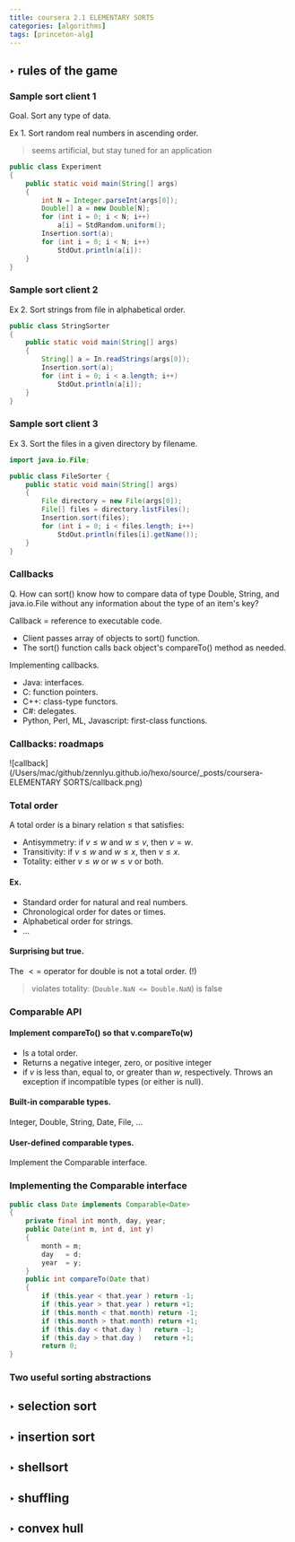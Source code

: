 ```yaml
---
title: coursera 2.1 ELEMENTARY SORTS
categories: [algorithms]
tags: [princeton-alg]
---
```


##  ‣ rules of the game

### Sample sort client 1

Goal. Sort any type of data.

Ex 1. Sort random real numbers in ascending order.

> seems artificial, but stay tuned for an application

```java
public class Experiment
{
    public static void main(String[] args)
    {
        int N = Integer.parseInt(args[0]); 
        Double[] a = new Double[N];
        for (int i = 0; i < N; i++)
            a[i] = StdRandom.uniform();
        Insertion.sort(a);
        for (int i = 0; i < N; i++)
            StdOut.println(a[i]):
    }
}
```

### Sample sort client 2

Ex 2. Sort strings from file in alphabetical order.

```java
public class StringSorter
{
    public static void main(String[] args)
    {
        String[] a = In.readStrings(args[0]); 
        Insertion.sort(a);
        for (int i = 0; i < a.length; i++)
            StdOut.println(a[i]);
    } 
}
```

### Sample sort client 3

Ex 3. Sort the files in a given directory by filename.

```java
import java.io.File;

public class FileSorter {
    public static void main(String[] args)
    {
        File directory = new File(args[0]);
        File[] files = directory.listFiles();
        Insertion.sort(files);
        for (int i = 0; i < files.length; i++)
            StdOut.println(files[i].getName());
    } 
}
```

### Callbacks

Q. How can sort() know how to compare data of type Double, String, and java.io.File without any information about the type of an item's key?

Callback = reference to executable code.

- Client passes array of objects to sort() function.
- The sort() function calls back object's compareTo() method as needed.

Implementing callbacks.

- Java: interfaces.
- C: function pointers.
- C++: class-type functors.
- C#: delegates.
- Python, Perl, ML, Javascript: first-class functions.

### Callbacks: roadmaps

![callback](/Users/mac/github/zennlyu.github.io/hexo/source/_posts/coursera-ELEMENTARY SORTS/callback.png)

### Total order

A total order is a binary relation $≤$ that satisfies:

- Antisymmetry: if $v≤w$ and $w≤v$, then $v=w$. 
- Transitivity: if $v≤w$ and $w≤x$, then $v≤x$. 
- Totality: either $v≤w$ or $w≤v$ or both.

#### Ex.

- Standard order for natural and real numbers.
- Chronological order for dates or times. 
- Alphabetical order for strings.
-  ...

#### Surprising but true.

The $<=$ operator for double is not a total order. (!)

> violates totality: (`Double.NaN <= Double.NaN`) is false

### Comparable API

#### Implement compareTo() so that v.compareTo(w)

- Is a total order.
- Returns a negative integer, zero, or positive integer
- if $v$ is less than, equal to, or greater than $w$, respectively. Throws an exception if incompatible types (or either is null).

#### Built-in comparable types. 

Integer, Double, String, Date, File, ... 

#### User-defined comparable types. 

Implement the Comparable interface.

### Implementing the Comparable interface

```java
public class Date implements Comparable<Date>
{
    private final int month, day, year;
    public Date(int m, int d, int y)
    {
        month = m;
        day   = d;
        year  = y;
    }
    public int compareTo(Date that)
    {
        if (this.year < that.year ) return -1;
        if (this.year > that.year ) return +1;
        if (this.month < that.month) return -1;
        if (this.month > that.month) return +1;
        if (this.day < that.day )   return -1;
        if (this.day > that.day )   return +1;
        return 0;
}
```

### Two useful sorting abstractions





##  ‣ selection sort

##  ‣ insertion sort

##  ‣ shellsort

##  ‣ shuffling

##  ‣ convex hull
